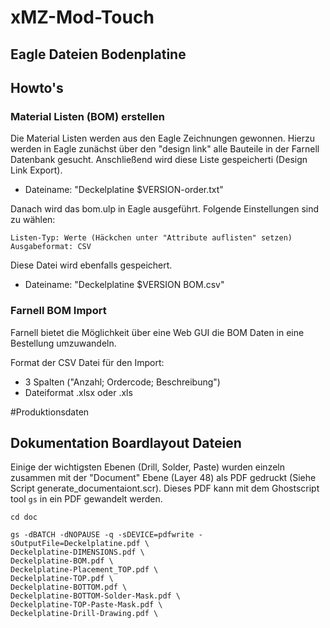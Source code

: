 # xMZ-Mod-Touch
## Eagle Dateien Bodenplatine


## Howto's
### Material Listen (BOM) erstellen

Die Material Listen werden aus den Eagle Zeichnungen gewonnen. Hierzu werden in
Eagle zunächst über den "design link" alle Bauteile in der Farnell Datenbank
gesucht. Anschließend wird diese Liste gespeicherti (Design Link Export).

* Dateiname: "Deckelplatine $VERSION-order.txt"

Danach wird das bom.ulp in Eagle ausgeführt. Folgende Einstellungen sind zu
wählen:

	Listen-Typ: Werte (Häckchen unter "Attribute auflisten" setzen)
	Ausgabeformat: CSV

Diese Datei wird ebenfalls gespeichert.

* Dateiname: "Deckelplatine $VERSION BOM.csv"


### Farnell BOM Import

Farnell bietet die Möglichkeit über eine Web GUI die BOM Daten in eine
Bestellung umzuwandeln.

Format der CSV Datei für den Import:
- 3 Spalten ("Anzahl;	Ordercode; Beschreibung")
- Dateiformat .xlsx oder .xls


#Produktionsdaten
## Dokumentation Boardlayout Dateien

Einige der wichtigsten Ebenen (Drill, Solder, Paste) wurden einzeln zusammen
mit der "Document" Ebene (Layer 48) als PDF gedruckt (Siehe Script generate_documentaiont.scr).
Dieses PDF kann mit dem Ghostscript tool `gs` in ein PDF gewandelt werden.

```
cd doc

gs -dBATCH -dNOPAUSE -q -sDEVICE=pdfwrite -sOutputFile=Deckelplatine.pdf \
Deckelplatine-DIMENSIONS.pdf \
Deckelplatine-BOM.pdf \
Deckelplatine-Placement_TOP.pdf \
Deckelplatine-TOP.pdf \
Deckelplatine-BOTTOM.pdf \
Deckelplatine-BOTTOM-Solder-Mask.pdf \
Deckelplatine-TOP-Paste-Mask.pdf \
Deckelplatine-Drill-Drawing.pdf \
```
